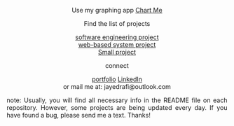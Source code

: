 <div align="center">
  <p>Use my graphing app <a href="https://jayedrafi.com/chart-me/">Chart Me</a></p>
<p>Find the list of projects</p>
<p><a href="https://jayedrafi.com/project/software-engineering.html">software engineering project</a>
<br/>
  <a href="https://jayedrafi.com/project/web-based-system.html">web-based system project</a>
<br/>
  <a href="https://jayedrafi.com/project/mini-project.html">Small project</a>
<br/>
<p>connect</p>
<p><a href="https://jayedrafi.com/">portfolio</a>  <a href="https://www.linkedin.com/in/jayed-rafi/">LinkedIn</a></br>
or mail me at: jayedrafi@outlook.com</p>
<div>
<p align="justify">note: Usually, you will find all necessary info in the README file on each repository. However, some projects are being updated every day. If you have found a bug, please send me a text. Thanks!</p>
